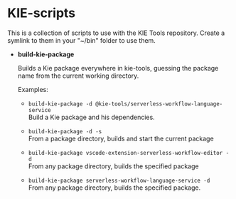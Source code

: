 # KIE-scripts
This is a collection of scripts to use with the KIE Tools repository. 
Create a symlink to them in your "~/bin" folder to use them.

* **build-kie-package**

    Builds a Kie package everywhere in kie-tools, guessing the package name from the current working directory.

    Examples:

	+ `build-kie-package -d @kie-tools/serverless-workflow-language-service`  
	Build a Kie package and his dependencies.

	+ `build-kie-package -d -s`                                                 
	From a package directory, builds and start the current package

	+ `build-kie-package vscode-extension-serverless-workflow-editor -d`    
	From any package directory, builds the specified package

    + `build-kie-package serverless-workflow-language-service -d`              
	From any package directory, builds the specified package.